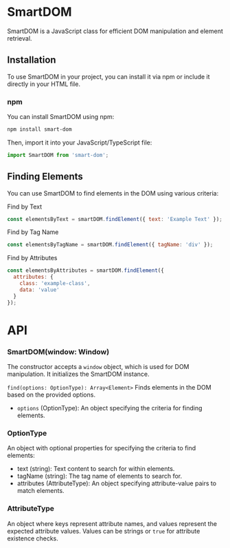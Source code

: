 # SmartDOM

SmartDOM is a JavaScript class for efficient DOM manipulation and element retrieval.

## Installation

To use SmartDOM in your project, you can install it via npm or include it directly in your HTML file.

### npm

You can install SmartDOM using npm:

```bash
npm install smart-dom
```

Then, import it into your JavaScript/TypeScript file:

```js
import SmartDOM from 'smart-dom';
```

## Finding Elements

You can use SmartDOM to find elements in the DOM using various criteria:

Find by Text
```js
const elementsByText = smartDOM.findElement({ text: 'Example Text' });
```

Find by Tag Name
```js
const elementsByTagName = smartDOM.findElement({ tagName: 'div' });
```

Find by Attributes
```js
const elementsByAttributes = smartDOM.findElement({
  attributes: {
    class: 'example-class',
    data: 'value'
  }
});
```

# API

### SmartDOM(window: Window)

The constructor accepts a `window` object, which is used for DOM manipulation. It initializes the SmartDOM instance.

`find(options: OptionType): Array<Element>`
Finds elements in the DOM based on the provided options.

- `options` (OptionType): An object specifying the criteria for finding elements.

### OptionType
An object with optional properties for specifying the criteria to find elements:

- text (string): Text content to search for within elements.
- tagName (string): The tag name of elements to search for.
- attributes (AttributeType): An object specifying attribute-value pairs to match elements.

### AttributeType
An object where keys represent attribute names, and values represent the expected attribute values. Values can be strings or `true` for attribute existence checks.
